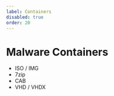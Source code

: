 ```yaml
---
label: Containers
disabled: true
order: 20
---
```


# Malware Containers

- ISO / IMG
- 7zip
- CAB
- VHD / VHDX
